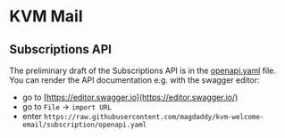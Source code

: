 # KVM Mail

## Subscriptions API

The preliminary draft of the Subscriptions API is in the [openapi.yaml](https://github.com/magdaddy/kvm-welcome-email/blob/subscription/openapi.yaml) file.
You can render the API documentation e.g. with the swagger editor:

- go to [https://editor.swagger.io](https://editor.swagger.io/)
- go to `File` -> `import URL`
- enter `https://raw.githubusercontent.com/magdaddy/kvm-welcome-email/subscription/openapi.yaml`

